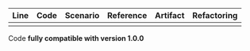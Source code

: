 | Line | Code | Scenario | Reference | Artifact | Refactoring |
| :--: | :--- | :------- | :-------: | :------- | :---------- |
|      |       |           |           |          |             |

Code **fully compatible with version 1.0.0**